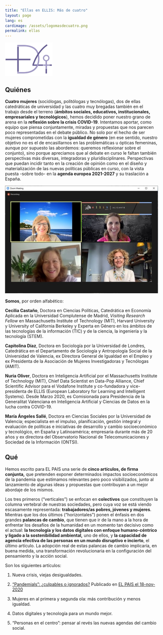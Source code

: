 ```yaml
---
title: "Ellas en ELLIS: Más de cuatro"
layout: page
lang: es
cardimage: /assets/logomasdecuatro.png
permalink: ellas
---
```




<img src="../assets/logomasdecuatro.png" alt="Logo" style="zoom:25%;" />



## **Quiénes**

**Cuatro mujeres** (sociólogas, politólogas y tecnólogas), dos de ellas catedráticas de universidad y las cuatro muy bregadas también en el trabajo desde el terreno (**ámbitos sociales, educativos, institucionales, empresariales y tecnológicos**), hemos decidido poner nuestro grano de arena en la **reflexión sobre la crisis COVID-19**. Intentamos aportar, como equipo que piensa conjuntamente, miradas y propuestas que nos parecen poco representadas en el debate público. No solo por el hecho de ser mujeres comprometidas con la **igualdad de género** (en ese sentido, nuestro objetivo no es el de encasillarnos en las problemáticas u ópticas femeninas, aunque por supuesto las abordemos: queremos reflexionar sobre el conjunto), sino porque apreciamos que al debate en curso le faltan también perspectivas más diversas, integradoras y pluridisciplinares. Perspectivas que puedan incidir tanto en la creación de opinión como en el diseño y materialización de las nuevas políticas públicas en curso, con la vista puesta -sobre todo- en la **agenda europea 2021-2027** y su traslación a España.

![Más de cuatro](../assets/masdecuatro.jpg)

**Somos**, por orden alfabético:

**Cecilia Castaño**, Doctora en Ciencias Políticas, Catedrática en Economía Aplicada en la Universidad Complutense de Madrid, *Visiting Research Fellow* en Massachusetts Institute of Technology (MIT), Harvard University y University of California Berkeley y Experta en Género en los ámbitos de las tecnologías de la información (TIC) y de la ciencia, la ingeniería y la tecnología (STEM).

**Capitolina Díaz**, Doctora en Sociología por la Universidad de Londres, Catedrática en el Departamento de Sociología y Antropología Social de la Universidad de Valencia, ex Directora General de Igualdad en el Empleo y ex Presidenta de la Asociación de Mujeres Investigadoras y Tecnólogas (AMIT).

**Nuria Oliver**, Doctora en Inteligencia Artificial por el Massachusetts Institute of Technology (MIT), Chief Data Scientist en Data-Pop Alliance, Chief Scientific Advisor para el Vodafone Institute y co-fundadora y vice-presidenta de ELLIS (European Laboratory for Learning and Intelligent Systems). Desde Marzo 2020, es Comisionada para Presidencia de la Generalitat Valenciana en Inteligencia Artificial y Ciencias de Datos en la lucha contra COVID-19. 

**María Ángeles Sallé**, Doctora en Ciencias Sociales por la Universidad de Valencia; especialista en el impulso, planificación, gestión integral y evaluación de políticas e iniciativas de desarrollo y cambio socioeconómico y tecnológico, en España y Latinoamérica; empresaria durante más de 20 años y ex directora del Observatorio Nacional de Telecomunicaciones y Sociedad de la Información (ONTSI).

## **Qué**

Hemos escrito para EL PAIS una serie de **cinco artículos, de firma conjunta,** que pretenden exponer determinados impactos socioeconómicos de la pandemia que estimamos relevantes pero poco visibilizados, junto al lanzamiento de algunas ideas y propuestas que contribuyan a un mejor abordaje de los mismos.

Los tres primeros (“verticales”) se enfocan en **colectivos** que constituyen la columna vertebral de nuestras sociedades, pero cuya voz se está viendo escasamente representada: **trabajadores/as pobres, jóvenes y mujeres**. Mientras que los dos últimos (“horizontales”) ponen el énfasis en dos grandes **palancas de cambio**, que tienen que ir de la mano a la hora de enfrentar los desafíos de la humanidad en un momento tan decisivo como el actual: **la tecnología y los datos digitales con enfoque humano-céntrico y ligado a la sostenibilidad ambiental,** uno de ellos, y **la capacidad de agencia efectiva de las personas en un mundo disruptivo e incierto**, el último artículo. La adopción real de estas palancas de cambio implicaría, en buena medida, una transformación revolucionaria en la configuración del pensamiento y la acción social.

Son los siguientes artículos: 

1. Nueva crisis, viejas desigualdades. 

2. [“Pandemials”: ¿culpables o ignorados?](https://ellisalicante.org/es/pandemials.es.md) Publicado en [EL PAIS el 18-nov-2020](https://elpais.com/opinion/2020-11-17/los-pandemials-culpables-o-ignorados.html)

3. Mujeres en al primera y segunda ola: más contribución y menos igualdad.

4. Datos digitales y tecnología para un mundo mejor. 

5. “Personas en el centro”: pensar al revés las nuevas agendas del cambio social.